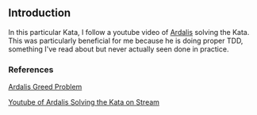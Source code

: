 ﻿## Introduction
In this particular Kata, I follow a youtube video of [Ardalis](https://github.com/ardalis) solving the Kata. This was particularly beneficial for me because he is doing proper TDD, something I've read about but never actually seen done in practice.


### References
[Ardalis Greed Problem](https://github.com/ardalis/kata-catalog/blob/master/katas/Greed.md)

[Youtube of Ardalis Solving the Kata on Stream](https://www.youtube.com/watch?v=RVa7w7tiSls&feature=youtu.be&t=2605)